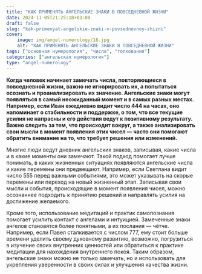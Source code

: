 ```yaml
---
title: "КАК ПРИМЕНЯТЬ АНГЕЛЬСКИЕ ЗНАКИ В ПОВСЕДНЕВНОЙ ЖИЗНИ"
date: 2024-11-05T21:25:18+03:00
draft: false
slug: "kak-primenyat-angelskie-znaki-v-povsednevnoy-zhizni"
cover:
    image: img/angel-numerology/16.jpg
    alt: "КАК ПРИМЕНЯТЬ АНГЕЛЬСКИЕ ЗНАКИ В ПОВСЕДНЕВНОЙ ЖИЗНИ"
tags: ["основная нумерология", "числа", "толкования"]
categories: ["ангельская нумерология"]
type: "angel-numerology"
---
```


**Когда человек начинает замечать числа, повторяющиеся в повседневной жизни, важно не игнорировать их, а попытаться осознать и проанализировать их значение. Ангельские знаки могут появляться в самый неожиданный момент и в самых разных местах. Например, если Иван ежедневно видит число 444 на часах, оно напоминает о стабильности и поддержке, о том, что все текущие усилия не напрасны и его действия ведут к позитивному результату. Важно следить за тем, что происходит вокруг, а также анализировать свои мысли в момент появления этих чисел — часто они помогают обратить внимание на то, что требует решения или изменений.**

Многие люди ведут дневник ангельских знаков, записывая, какие числа и в какие моменты они замечают. Такой подход помогает лучше понимать, в каких жизненных ситуациях появляются ангельские числа и какие перемены они предвещают. Например, если Светлана видит число 555 перед важными событиями, это может указывать на скорые перемены или переход на новый жизненный этап. Записывая свои мысли и события, происходящие в момент появления чисел, можно осознаннее подходить к принятию решений и направлять усилия на достижение желаемого.

Кроме того, использование медитаций и практик самопознания помогает усилить контакт с ангелами и интуицией. Замеченные знаки ангелов становятся более понятными, а их послания — чётче. Например, если Павел сталкивается с числом 777, ему стоит больше времени уделить своему духовному развитию, возможно, погрузиться в изучение своих внутренних ценностей или обратиться к практике медитации для нахождения внутреннего покоя. Таким образом, ангельские знаки можно не только замечать, но и использовать для укрепления уверенности в своих силах и улучшения качества жизни.
